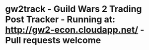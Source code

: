 # gw2track - Guild Wars 2 Trading Post Tracker - Running at: http://gw2-econ.cloudapp.net/ - Pull requests welcome
